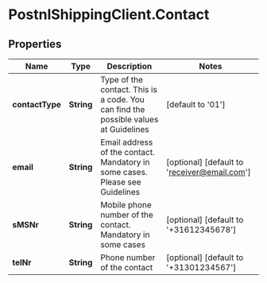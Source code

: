 # PostnlShippingClient.Contact

## Properties
Name | Type | Description | Notes
------------ | ------------- | ------------- | -------------
**contactType** | **String** | Type of the contact. This is a code. You can find the possible values at Guidelines | [default to &#39;01&#39;]
**email** | **String** | Email address of the contact. Mandatory in some cases. Please see Guidelines | [optional] [default to &#39;receiver@email.com&#39;]
**sMSNr** | **String** | Mobile phone number of the contact. Mandatory in some cases | [optional] [default to &#39;+31612345678&#39;]
**telNr** | **String** | Phone number of the contact | [optional] [default to &#39;+31301234567&#39;]


